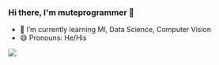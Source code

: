 ### Hi there, I'm muteprogrammer 👋

- 🌱 I’m currently learning  Ml, Data Science, Computer Vision
-  😄 Pronouns: He/His


<img src ="https://github-readme-stats.vercel.app/api?username=muteprogrammer&&show_icons=true&title_color=ffffff&icon_color=bb2acf&text_color=daf7dc&bg_color=191919">
<!--
**bmox/bmox** is a ✨ _special_ ✨ repository because its `README.md` (this file) appears on your GitHub profile.

Here are some ideas to get you started:

- 🔭 I’m currently working on ...
- 🌱 I’m currently learning ...
- 👯 I’m looking to collaborate on ...
- 🤔 I’m looking for help with ...
- 💬 Ask me about ...
- 📫 How to reach me: ...
- 😄 Pronouns: ...
- ⚡ Fun fact: ...
-->

